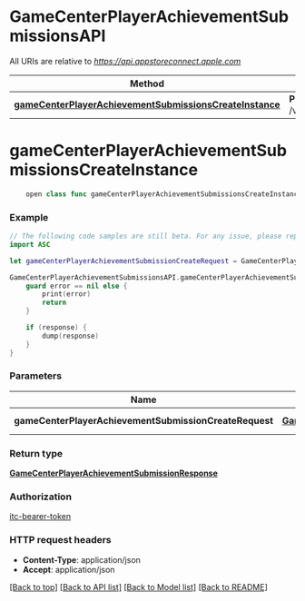 # GameCenterPlayerAchievementSubmissionsAPI

All URIs are relative to *https://api.appstoreconnect.apple.com*

Method | HTTP request | Description
------------- | ------------- | -------------
[**gameCenterPlayerAchievementSubmissionsCreateInstance**](GameCenterPlayerAchievementSubmissionsAPI.md#gamecenterplayerachievementsubmissionscreateinstance) | **POST** /v1/gameCenterPlayerAchievementSubmissions | 


# **gameCenterPlayerAchievementSubmissionsCreateInstance**
```swift
    open class func gameCenterPlayerAchievementSubmissionsCreateInstance(gameCenterPlayerAchievementSubmissionCreateRequest: GameCenterPlayerAchievementSubmissionCreateRequest, completion: @escaping (_ data: GameCenterPlayerAchievementSubmissionResponse?, _ error: Error?) -> Void)
```



### Example
```swift
// The following code samples are still beta. For any issue, please report via http://github.com/OpenAPITools/openapi-generator/issues/new
import ASC

let gameCenterPlayerAchievementSubmissionCreateRequest = GameCenterPlayerAchievementSubmissionCreateRequest(data: GameCenterPlayerAchievementSubmissionCreateRequest_data(type: "type_example", attributes: GameCenterPlayerAchievementSubmissionCreateRequest_data_attributes(bundleId: "bundleId_example", challengeIds: ["challengeIds_example"], percentageAchieved: 123, scopedPlayerId: "scopedPlayerId_example", submittedDate: Date(), vendorIdentifier: "vendorIdentifier_example"))) // GameCenterPlayerAchievementSubmissionCreateRequest | GameCenterPlayerAchievementSubmission representation

GameCenterPlayerAchievementSubmissionsAPI.gameCenterPlayerAchievementSubmissionsCreateInstance(gameCenterPlayerAchievementSubmissionCreateRequest: gameCenterPlayerAchievementSubmissionCreateRequest) { (response, error) in
    guard error == nil else {
        print(error)
        return
    }

    if (response) {
        dump(response)
    }
}
```

### Parameters

Name | Type | Description  | Notes
------------- | ------------- | ------------- | -------------
 **gameCenterPlayerAchievementSubmissionCreateRequest** | [**GameCenterPlayerAchievementSubmissionCreateRequest**](GameCenterPlayerAchievementSubmissionCreateRequest.md) | GameCenterPlayerAchievementSubmission representation | 

### Return type

[**GameCenterPlayerAchievementSubmissionResponse**](GameCenterPlayerAchievementSubmissionResponse.md)

### Authorization

[itc-bearer-token](../README.md#itc-bearer-token)

### HTTP request headers

 - **Content-Type**: application/json
 - **Accept**: application/json

[[Back to top]](#) [[Back to API list]](../README.md#documentation-for-api-endpoints) [[Back to Model list]](../README.md#documentation-for-models) [[Back to README]](../README.md)

